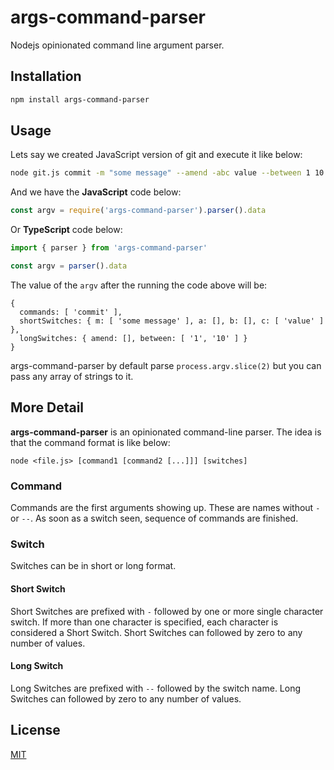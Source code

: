 # args-command-parser

Nodejs opinionated command line argument parser.

## Installation

```bash
npm install args-command-parser
```

## Usage

Lets say we created JavaScript version of git and execute it like below:

```bash
node git.js commit -m "some message" --amend -abc value --between 1 10
```

And we have the **JavaScript** code below:

```js
const argv = require('args-command-parser').parser().data
```

Or **TypeScript** code below:

```js
import { parser } from 'args-command-parser'

const argv = parser().data
```

The value of the `argv` after the running the code above will be:

```
{
  commands: [ 'commit' ],
  shortSwitches: { m: [ 'some message' ], a: [], b: [], c: [ 'value' ] },
  longSwitches: { amend: [], between: [ '1', '10' ] }
}
```

args-command-parser by default parse `process.argv.slice(2)` but you can pass any array of strings to it.

## More Detail

**args-command-parser** is an opinionated command-line parser. The idea is that the command format is like below:

```
node <file.js> [command1 [command2 [...]]] [switches]
```

### Command

Commands are the first arguments showing up. These are names without `-` or `--`. As soon as a switch seen, sequence of commands are finished.

### Switch

Switches can be in short or long format.

#### Short Switch

Short Switches are prefixed with `-` followed by one or more single character switch. If more than one character is specified, each character is considered a Short Switch. Short Switches can followed by zero to any number of values.

#### Long Switch

Long Switches are prefixed with `--` followed by the switch name. Long Switches can followed by zero to any number of values.

## License

[MIT](https://choosealicense.com/licenses/mit/)
